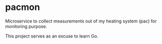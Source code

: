 # pacmon
Microservice to collect measurements out of my heating system (pac) for monitoring purpose.

This project serves as an excuse to learn Go.
